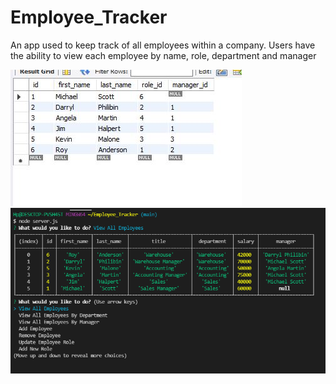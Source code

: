 # Employee_Tracker

An app used to keep track of all employees within a company. Users have the ability to view each employee by name, role, department and manager 

<img src = "./assets/database.jpg">
<img src = "./assets/functioning.png">
